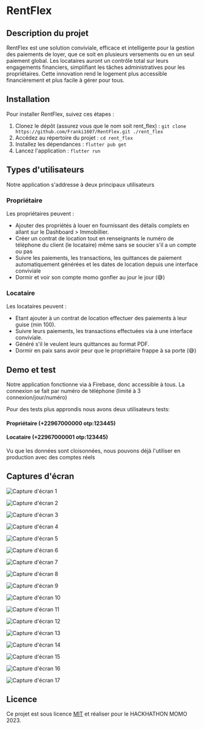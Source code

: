# RentFlex

## Description du projet

RentFlex est une solution conviviale, efficace et intelligente pour la gestion des paiements de loyer, que ce soit en plusieurs versements ou en un seul paiement global. Les locataires auront un contrôle total sur leurs engagements financiers, simplifiant les tâches administratives pour les propriétaires. Cette innovation rend le logement plus accessible financièrement et plus facile à gérer pour tous.

## Installation

Pour installer RentFlex, suivez ces étapes :

1. Clonez le dépôt (assurez vous que le nom soit rent_flex) : `git clone https://github.com/Franki1607/RentFlex.git ./rent_flex`
2. Accédez au répertoire du projet : `cd rent_flex`
3. Installez les dépendances : `flutter pub get`
4. Lancez l'application : `flutter run`

## Types d'utilisateurs

Notre application s'addresse à deux principaux utilisateurs

### Propriétaire

Les propriétaires peuvent :
- Ajouter des propriétés à louer en fournissant des détails complets en allant sur le Dashboard > Immobillier.
- Créer un contrat de location tout en renseignants le numéro de téléphone du client (le locataire) même sans se soucier s'il a un compte ou pas
- Suivre les paiements, les transactions, les quittances de paiement automatiquement générées et les dates de location depuis une interface conviviale
- Dormir et voir son compte momo gonfler au jour le jour (😅)

### Locataire

Les locataires peuvent :
- Etant ajouter à un contrat de location effectuer des paiements à leur guise (min 100).
- Suivre leurs paiements, les transactions effectuées via à une interface conviviale.
- Généré s'il le veulent leurs quittances au format PDF.
- Dormir en paix sans avoir peur que le propriétaire frappe à sa porte (😅)

## Demo et test

Notre application fonctionne via à Firebase, donc accessible à tous. La connexion se fait par numéro de téléphone (limité à 3 connexion/jour/numéro)

Pour des tests plus approndis nous avons deux utilisateurs tests:

#### Propriétaire (+22967000000 otp:123445)

#### Locataire (+22967000001 otp:123445)

Vu que les données sont cloisonnées, nous pouvons déjà l'utiliser en production avec des comptes réels

## Captures d'écran

![Capture d'écran 1](https://res.cloudinary.com/dfng74ru6/image/upload/v1700861401/Screenshot_20231124-222609_xu92zh.jpg)

![Capture d'écran 2](https://res.cloudinary.com/dfng74ru6/image/upload/v1700861402/Screenshot_20231124-222616_avlfyf.jpg)

![Capture d'écran 3](https://res.cloudinary.com/dfng74ru6/image/upload/v1700861404/Screenshot_20231124-222748_qa3mbu.jpg)

![Capture d'écran 4](https://res.cloudinary.com/dfng74ru6/image/upload/v1700861008/after_login_eonlg0.jpg)

![Capture d'écran 5](https://res.cloudinary.com/dfng74ru6/image/upload/v1700861021/immobiliers_rgtkfg.jpg)

![Capture d'écran 6](https://res.cloudinary.com/dfng74ru6/image/upload/v1700861051/unused_property_phgkcd.jpg)

![Capture d'écran 7](https://res.cloudinary.com/dfng74ru6/image/upload/v1700861013/contracts_ceop9k.jpg)

![Capture d'écran 8](https://res.cloudinary.com/dfng74ru6/image/upload/v1700861013/en_retard_clnayh.jpg)

![Capture d'écran 9](https://res.cloudinary.com/dfng74ru6/image/upload/v1700861634/Screenshot_20231124-220746_wbtdus.jpg)

![Capture d'écran 10](https://res.cloudinary.com/dfng74ru6/image/upload/v1700861008/page_payement_mzbcfr.jpg)

![Capture d'écran 11](https://res.cloudinary.com/dfng74ru6/image/upload/v1700861007/a_jour_yethbz.jpg)

![Capture d'écran 12](https://res.cloudinary.com/dfng74ru6/image/upload/v1700861017/transaction_qk199s.jpg)

![Capture d'écran 13](https://res.cloudinary.com/dfng74ru6/image/upload/v1700861022/payements_wi1wrb.jpg)

![Capture d'écran 14](https://res.cloudinary.com/dfng74ru6/image/upload/v1700861010/details_paiement_ouqsvu.jpg)

![Capture d'écran 15](https://res.cloudinary.com/dfng74ru6/image/upload/v1700861015/quittance_lxwazq.jpg)

![Capture d'écran 16](https://res.cloudinary.com/dfng74ru6/image/upload/v1700861015/a_venir_vmr1ig.jpg)

![Capture d'écran 17](https://res.cloudinary.com/dfng74ru6/image/upload/v1700861015/profile_l5yf87.jpg)

## Licence

Ce projet est sous licence [MIT](LICENSE) et réaliser pour le HACKHATHON MOMO 2023.
